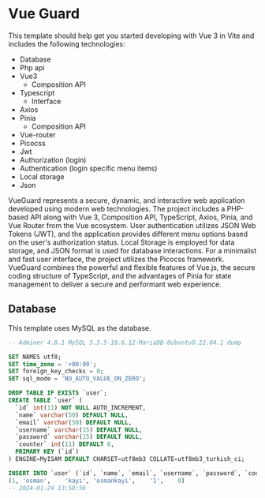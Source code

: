 # Vue Guard

This template should help get you started developing with Vue 3 in Vite and includes the following technologies:

- Database
- Php api
- Vue3
  - Composition API
- Typescript
  - Interface
- Axios
- Pinia
  - Composition API
- Vue-router
- Picocss
- Jwt
- Authorization (login)
- Authentication (login specific menu items)
- Local storage
- Json

VueGuard represents a secure, dynamic, and interactive web application developed using modern web technologies. The project includes a PHP-based API along with Vue 3, Composition API, TypeScript, Axios, Pinia, and Vue Router from the Vue ecosystem. User authentication utilizes JSON Web Tokens (JWT), and the application provides different menu options based on the user's authorization status. Local Storage is employed for data storage, and JSON format is used for database interactions. For a minimalist and fast user interface, the project utilizes the Picocss framework. VueGuard combines the powerful and flexible features of Vue.js, the secure coding structure of TypeScript, and the advantages of Pinia for state management to deliver a secure and performant web experience.

## Database

This template uses MySQL as the database.

```SQL
-- Adminer 4.8.1 MySQL 5.5.5-10.6.12-MariaDB-0ubuntu0.22.04.1 dump

SET NAMES utf8;
SET time_zone = '+00:00';
SET foreign_key_checks = 0;
SET sql_mode = 'NO_AUTO_VALUE_ON_ZERO';

DROP TABLE IF EXISTS `user`;
CREATE TABLE `user` (
  `id` int(11) NOT NULL AUTO_INCREMENT,
  `name` varchar(50) DEFAULT NULL,
  `email` varchar(50) DEFAULT NULL,
  `username` varchar(15) DEFAULT NULL,
  `password` varchar(15) DEFAULT NULL,
  `counter` int(11) DEFAULT 0,
  PRIMARY KEY (`id`)
) ENGINE=MyISAM DEFAULT CHARSET=utf8mb3 COLLATE=utf8mb3_turkish_ci;

INSERT INTO `user` (`id`, `name`, `email`, `username`, `password`, `counter`) VALUES
(1,	'osman',	'kayı',	'osmankayi',	'1',	0)
-- 2024-01-24 13:50:56
```
